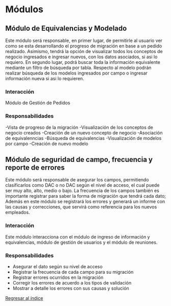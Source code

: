 # Módulos

## Módulo de Equivalencias y Modelado
Este módulo será responsable, en primer lugar, de permitirle al usuario ver como se esta desarrollando el progreso de migración en base a un pedido realizado. Asimismo, tendrá la opción de visualizar todos los conceptos de negocio ingresados e ingresar nuevos, con los datos asociados, si asi lo requiero. En segundo lugar, podrá buscar toda la información equivalente mediante un filtro de búsqueda por tabla. Respecto al modelo podrán realizar búsqueda de los modelos ingresados por campo o ingresar información nueva si asi lo requieren.

### Interacción

Módulo de Gestión de Pedidos

### Responsabilidades
-Vista de progreso de la migración
-Visualización de los conceptos de negocio creados
-Creación de un nuevo concepto de negocio
-Asociación de equivalenncias
-Búsqueda de equivalencias
-Visualización de modelos por campo
-Creación de nuevo modelo


## Módulo de seguridad de campo, frecuencia y reporte de errores


Este módulo será responsable de asegurar los campos, permitiendo clasificarlos como DAC o no DAC según el 
nivel de acceso, el cual puede ser muy alto, alto, medio o bajo.
La frecuencia de los campos también es importante registrar para saber la forma de migración que 
tendrá cada dato; Además en este módulo se registrará los errores y generará 
un informe con las causas y correcciones, que servirá como referencia para los nuevos empleados.


### Interacción 

Este módulo interacciona con el módulo de ingreso de información y equivalencias, módulo de gestión de usuarios y el módulo de reuniones.

### Responsabilidades
* Asegurar el dato según su nivel de acceso
* Registrar la frecuencia de cada campo para su migración
* Registrar errores ocurridos en la migración
* Corregir los errores de acuerdo a los tipos de validación
* Mostrar a detalle los errores con sus causas y solución


[Regresar al índice](../README.md)  
